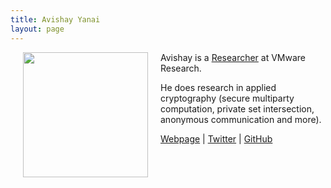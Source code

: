 ```yaml
---
title: Avishay Yanai
layout: page
---
```


<img align="left" height="200" src="../img/avishay.jpg" hspace="20"> 

Avishay is a [Researcher](https://research.vmware.com/researchers/avishay-yanai) at VMware Research.

He does research in applied cryptography (secure multiparty computation, private set intersection, anonymous communication and more). 

[Webpage](https://www.yanai.io/) \| [Twitter](https://twitter.com/AvishaiY) \| [GitHub](https://github.com/AvishayYanay)
